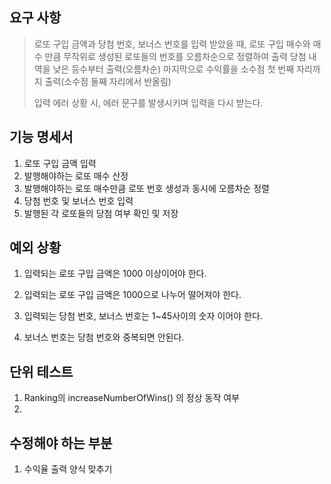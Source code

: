 ## 요구 사항
> 로또 구입 금액과 당첨 번호, 보너스 번호를 입력 받았을 때,
> 로또 구입 매수와 매수 만큼 무작위로 생성된 로또들의 번호를 오름차순으로 정렬하여 출력
> 당첨 내역을 낮은 등수부터 출력(오름차순)
> 마지막으로 수익률을 소수점 첫 번째 자리까지 출력(소수점 둘째 자리에서 반올림)
> 
> 입력 에러 상황 시, 에러 문구를 발생시키며 입력을 다시 받는다.

## 기능 명세서
1. 로또 구입 금액 입력
2. 발행해야하는 로또 매수 산정
3. 발행해야하는 로또 매수만큼 로또 번호 생성과 동시에 오름차순 정렬
4. 당첨 번호 및 보너스 번호 입력
5. 발행된 각 로또들의 당첨 여부 확인 및 저장


## 예외 상황
1. 입력되는 로또 구입 금액은 1000 이상이어야 한다.
2. 입력되는 로또 구입 금액은 1000으로 나누어 떨어져야 한다.

1. 입력되는 당첨 번호, 보너스 번호는 1~45사이의 숫자 이어야 한다.
2. 보너스 번호는 당첨 번호와 중복되면 안된다.


## 단위 테스트
1. Ranking의 increaseNumberOfWins() 의 정상 동작 여부
2. 

## 수정해야 하는 부분
1. 수익율 출력 양식 맞추기